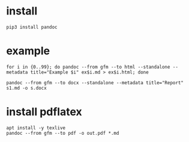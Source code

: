 # install

`pip3 install pandoc`


# example

```
for i in {0..99}; do pandoc --from gfm --to html --standalone --metadata title="Example $i" ex$i.md > ex$i.html; done
```

```
pandoc --from gfm --to docx --standalone --metadata title="Report" s1.md -o s.docx
```

# install pdflatex

```
apt install -y texlive
pandoc --from gfm --to pdf -o out.pdf *.md
```
